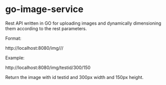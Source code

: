 # go-image-service

Rest API written in GO for uploading images and dynamically dimensioning them according to the rest parameters.

Format:

http://localhost:8080/img/<image id>/<width>/<height>

Example:

http://localhost:8080/img/testid/300/150

Return the image with id testid and 300px width and 150px height.
